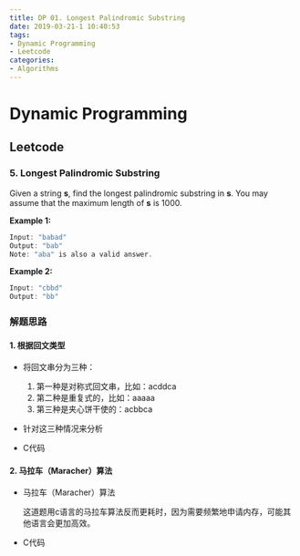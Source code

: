 ```yaml
---
title: DP 01. Longest Palindromic Substring
date: 2019-03-21-1 10:40:53
tags:
- Dynamic Programming
- Leetcode
categories:
- Algorithms
---
```


# Dynamic Programming


## **Leetcode**
### 5. Longest Palindromic Substring

Given a string **s**, find the longest palindromic substring in **s**. You may assume that the maximum length of **s** is 1000.

<!-- more -->

**Example 1:**

```c
Input: "babad"
Output: "bab"
Note: "aba" is also a valid answer.
```

**Example 2:**

```c
Input: "cbbd"
Output: "bb"
```



### 解题思路

#### 1. 根据回文类型

+ 将回文串分为三种：

  1. 第一种是对称式回文串，比如：acddca
  2. 第二种是重复式的，比如：aaaaa
  3. 第三种是夹心饼干使的：acbbca
+ 针对这三种情况来分析
+ C代码

#### 2. 马拉车（Maracher）算法

+ 马拉车（Maracher）算法

  这道题用c语言的马拉车算法反而更耗时，因为需要频繁地申请内存，可能其他语言会更加高效。

+ C代码